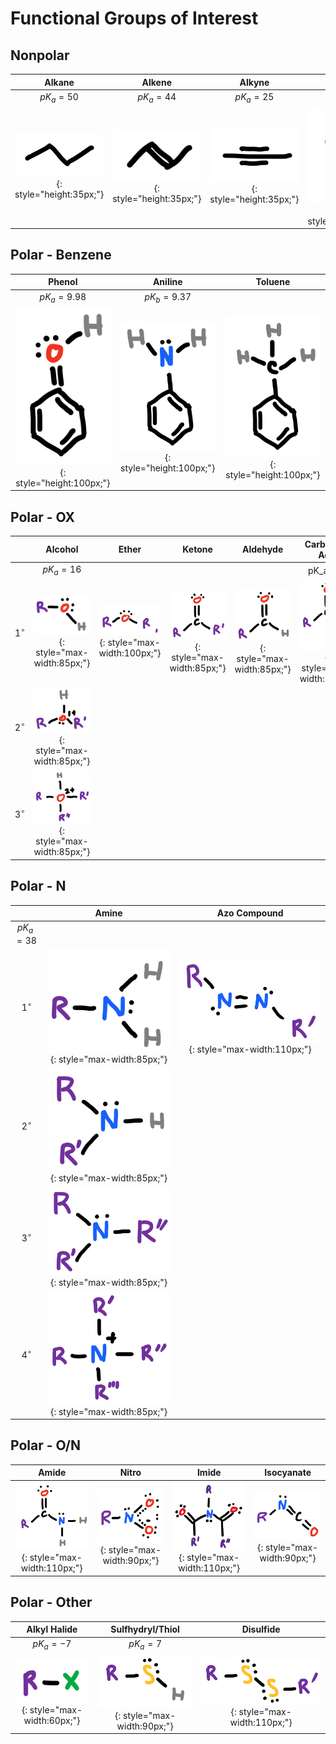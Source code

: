 #  Functional Groups of Interest

## Nonpolar

| Alkane| Alkene| Alkyne|Benzene|
|:---:|:---:|:---:|:---:|
|$pK_a=50$|$pK_a=44$|$pK_a=25$||
| ![!](3.1.1.png){: style="height:35px;"} | ![!](3.1.2.png){: style="height:35px;"} | ![!](3.1.3.png){: style="height:35px;"} |![!](3.1.4.png){: style="height:55px;"}|

## Polar - Benzene

|Phenol| Aniline|Toluene|
|:---:|:---:|:---:|
|$pK_a=9.98$|$pK_b=9.37$||
| ![!](3.2.1.png){: style="height:100px;"} | ![!](3.2.2.png){: style="height:100px;"} | ![!](3.2.3.png){: style="height:100px;"} |

## Polar - OX

| |Alcohol|Ether|Ketone|Aldehyde|Carboxylic Acid|Acid Anhydride|Ester|Acyl Halide|
|:---:|:---:|:---:|:---:|:---:|:---:|:---:|:---:|:---:|
||$pK_a=16$|	  |      |        |		 pK_a=4.8   |              |     |           |
|$1^\circ$|![!](3.3.1.png){: style="max-width:85px;"} | ![!](3.3.2.png){: style="max-width:100px;"} | ![!](3.3.3.png){: style="max-width:85px;"} |![!](3.3.4.png){: style="max-width:85px;"} | ![!](3.3.5.png){: style="max-width:85px;"} | ![!](3.3.6.png){: style="max-width:120px;"} | ![!](3.3.7.png){: style="max-width:100px;"} | ![!](3.3.8.png) |
|$2^\circ$|![!](3.3.9.png){: style="max-width:85px;"}| | | | | | | |
|$3^\circ$| ![!](3.3.10.png){: style="max-width:85px;"} | | | | | | | |

## Polar - N

| |Amine | 	Azo Compound|
|:-:|:----:|:-----:|
|$pK_a=38$ | | |
|$1^\circ$|![!](3.4.1.png){: style="max-width:85px;"} | ![!](3.4.3.png){: style="max-width:110px;"} |
|$2^\circ$|![!](3.4.4.png){: style="max-width:85px;"} | |
|$3^\circ$|![!](3.4.5.png){: style="max-width:85px;"} | |
|$4^\circ$|![!](3.4.6.png){: style="max-width:85px;"} | |

## Polar - O/N

| Amide | Nitro | Imide | Isocyanate |
|:-------:|:-------:|:-------:|:----:|
| ![!](3.5.1.png){: style="max-width:110px;"} | ![!](3.5.2.png){: style="max-width:90px;"} | ![!](3.5.3.png){: style="max-width:110px;"} | ![!](3.5.4.png){: style="max-width:90px;"} |

## Polar - Other

| Alkyl Halide | Sulfhydryl/Thiol | Disulfide |
|:-------:|:-------:|:-------:|
|$pK_a=−7$|$pK_a=7$| |
|![!](3.6.1.png){: style="max-width:60px;"} | ![!](3.6.2.png){: style="max-width:90px;"} | ![!](3.6.3.png){: style="max-width:110px;"} |



